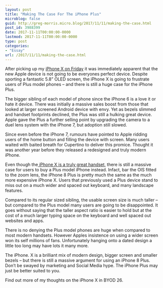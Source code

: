 ```yaml
---
layout: post
title: "Making The Case For The iPhone Plus"
microblog: false
guid: http://greg-morris.micro.blog/2017/11/11/making-the-case.html
post_id: 3988399
date: 2017-11-11T00:00:00-0000
lastmod: 2017-11-11T00:00:00-0000
type: post
categories:
- "Essay"
url: /2017/11/11/making-the-case.html
---
```

<!--kg-card-begin: html--><p><!--kg-card-begin: html--></p>
<p>After picking up my <a href="/post/2017-11-06-apples-service-advantage/">iPhone X on Friday</a> it was immediately apparent that the new Apple device is not going to be everyones perfect device. Despite sporting a fantastic 5.8” OLED screen, the iPhone X is going to frustrate users of Plus model phones – and there is still a huge case for the iPhone Plus.</p>
<p>The bigger sibling of each model of phone since the iPhone 6 is a love it or hate it device. There was initially a massive sales boost from those that looked at larger screened Android device with envy. Yet as bezels slimmed and handset footprints declined, the Plus was still a hulking great device. Apple gave the Plus a further selling point by upgrading the camera to a duel lens system with the iPhone 7, but adoption still slowed.</p>
<p>Since even before the iPhone 7, rumours have pointed to Apple ridding users of the home button and filling the device with screen. Many users waited with baited breath for Cupertino to deliver this promice. Thought it was another year before they released a redesigned and truly modern iPhone.</p>
<p>Even though the<a href="/post/2017-11-08-iphonex-impressions/"> iPhone X is a truly great handset</a>, there is still a massive case for users to buy a Plus model iPhone instead. Infact, bar the OIS fitted to the zoom lens, the iPhone 8 Plus is pretty much the same as the much more expensive iPhone X. Users that previously used a Plus device stand to miss out on a much wider and spaced out keyboard, and many landscape features.</p>
<p>Compared to its regular sized sibling, the usable screen size is much taller – but compared to the Plus model many users are going to be disappointed. It goes without saying that the taller aspect ratio is easier to hold but at the cost of a much larger typing space on the keyboard and well spaced out websites and apps.</p>
<p>There is no denying the Plus model phones are huge when compared to most modern handsets. However Apples insistence on using a wider screen won its self millions of fans. Unfortunately hanging onto a dated design a little too long may have lots it many more.</p>
<p>The iPhone. X is a brilliant mix of modern design, bigger screen and smaller bezels – but there is still a massive argument for using an iPhone 8 Plus. Don’t be swayed by marketing and Social Media hype. The iPhone Plus may just be better suited to you.</p>
<p>Find out more of my thoughts on the iPhone X in BYOD 26.</p>
<p><!--kg-card-end: html--></p>
<!--kg-card-end: html-->
